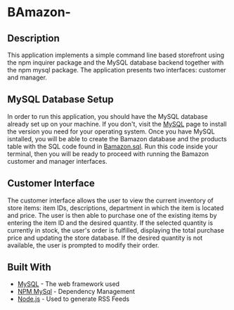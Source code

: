# BAmazon-
## Description

This application implements a simple command line based storefront using the npm inquirer package and the MySQL database backend together with the npm mysql package. The application presents two interfaces: customer and manager.

## MySQL Database Setup

In order to run this application, you should have the MySQL database already set up on your machine. If you don't, visit the [MySQL](https://dev.mysql.com/doc/refman/5.6/en/installing.html) page to install the version you need for your operating system. Once you have MySQL isntalled, you will be able to create the Bamazon database and the products table with the SQL code found in [Bamazon.sql](https://github.com/estomm01/BAmazon-/blob/master/bamazon.sql). Run this code inside your terminal, then you will be ready to proceed with running the Bamazon customer and manager interfaces.

## Customer Interface
The customer interface allows the user to view the current inventory of store items: item IDs, descriptions, department in which the item is located and price. The user is then able to purchase one of the existing items by entering the item ID and the desired quantity. If the selected quantity is currently in stock, the user's order is fulfilled, displaying the total purchase price and updating the store database. If the desired quantity is not available, the user is prompted to modify their order.

## Built With
* [MySQL](https://www.mysql.com/) - The web framework used
* [NPM MySql](https://www.npmjs.com/package/mysql/) - Dependency Management
* [Node.js](https://nodejs.org/en/) - Used to generate RSS Feeds
